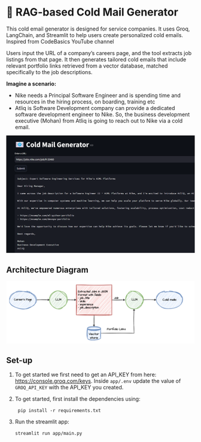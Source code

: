 # 📧 RAG-based Cold Mail Generator

This cold email generator is designed for service companies. It uses Groq, LangChain, and Streamlit to help users create personalized cold emails. Inspired from CodeBasics YouTube channel

Users input the URL of a company’s careers page, and the tool extracts job listings from that page. It then generates tailored cold emails that include relevant portfolio links retrieved from a vector database, matched specifically to the job descriptions.

**Imagine a scenario:**

- Nike needs a Principal Software Engineer and is spending time and resources in the hiring process, on boarding, training etc
- Atliq is Software Development company can provide a dedicated software development engineer to Nike. So, the business development executive (Mohan) from Atliq is going to reach out to Nike via a cold email.

![img.png](imgs/img.png)

## Architecture Diagram
![img.png](imgs/architecture.png)

## Set-up
1. To get started we first need to get an API_KEY from here: https://console.groq.com/keys. Inside `app/.env` update the value of `GROQ_API_KEY` with the API_KEY you created. 


2. To get started, first install the dependencies using:
    ```commandline
     pip install -r requirements.txt
    ```
   
3. Run the streamlit app:
   ```commandline
   streamlit run app/main.py
   ```
   


